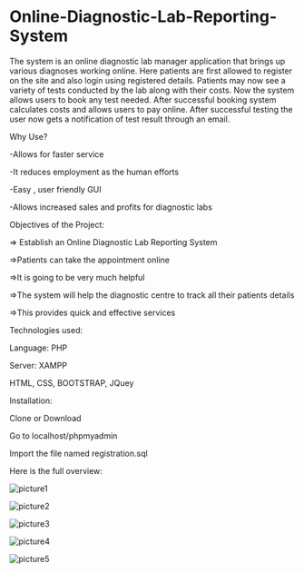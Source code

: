 # Online-Diagnostic-Lab-Reporting-System

The system is an online diagnostic lab manager application that brings up various diagnoses working online. Here patients are first allowed to register on the site and also login using registered details. Patients may now see a variety of tests conducted by the lab along with their costs. Now the system allows users to book any test needed. After successful booking system calculates costs and allows users to pay online. After successful testing the user now gets a notification of test result through an email.

Why Use?

-Allows for faster service

-It reduces employment as the human efforts

-Easy , user friendly GUI

-Allows increased sales and profits for diagnostic labs

Objectives of the Project:

=> Establish an Online Diagnostic Lab Reporting System 

=>Patients can take the appointment online 

=>It is going to be very much helpful

=>The system will help the diagnostic centre to track all their patients details

 =>This provides quick and effective services
 
 Technologies used:
 
 Language: PHP
 
 Server: XAMPP
 
 HTML, CSS, BOOTSTRAP, JQuey 
 
 Installation:
 
 Clone or Download
 
 Go to localhost/phpmyadmin
 
 Import the file named registration.sql



Here is the full overview:

![picture1](https://user-images.githubusercontent.com/33178053/38770066-db8a8714-402e-11e8-9bd9-64278ac42f91.png)

![picture2](https://user-images.githubusercontent.com/33178053/38770067-dbd9b50a-402e-11e8-9ca9-8031d36d7995.png)

![picture3](https://user-images.githubusercontent.com/33178053/38770068-dc1b807a-402e-11e8-8ce3-81a348605888.PNG)

![picture4](https://user-images.githubusercontent.com/33178053/38770069-dc56a3ee-402e-11e8-9d6b-08005a0d9c73.png)

![picture5](https://user-images.githubusercontent.com/33178053/38770070-dc935406-402e-11e8-9b69-3b4c5f57152a.png)
